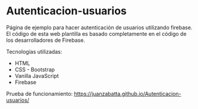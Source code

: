 # Autenticacion-usuarios
Página de ejemplo para hacer autenticación de usuarios utilizando firebase. El código de esta web plantilla es basado completamente en el código de los desarrolladores de Firebase.

Tecnologías utilizadas:
- HTML
- CSS - Bootstrap
- Vanilla JavaScript
- Firebase 

Prueba de funcionamiento:
https://juanzabatta.github.io/Autenticacion-usuarios/
